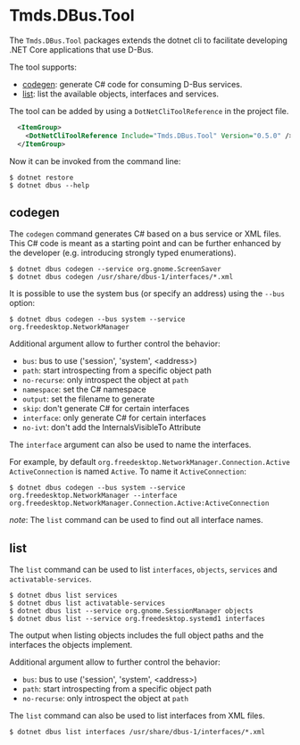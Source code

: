 # Tmds.DBus.Tool

The `Tmds.DBus.Tool` packages extends the dotnet cli to facilitate developing .NET Core applications that use D-Bus.

The tool supports:
- [codegen](#codegen): generate C# code for consuming D-Bus services.
- [list](#list): list the available objects, interfaces and services.

The tool can be added by using a `DotNetCliToolReference` in the project file.

```xml
  <ItemGroup>
    <DotNetCliToolReference Include="Tmds.DBus.Tool" Version="0.5.0" />
  </ItemGroup>
```

Now it can be invoked from the command line:
```
$ dotnet restore
$ dotnet dbus --help
```

## codegen

The `codegen` command generates C# based on a bus service or XML files. This C# code is meant as a starting point
and can be further enhanced by the developer (e.g. introducing strongly typed enumerations).

```
$ dotnet dbus codegen --service org.gnome.ScreenSaver
$ dotnet dbus codegen /usr/share/dbus-1/interfaces/*.xml
```

It is possible to use the system bus (or specify an address) using the `--bus` option:
```
$ dotnet dbus codegen --bus system --service org.freedesktop.NetworkManager
```

Additional argument allow to further control the behavior:
* `bus`: bus to use ('session', 'system', <address\>)
* `path`: start introspecting from a specific object path
* `no-recurse`: only introspect the object at `path`
* `namespace`: set the C# namespace
* `output`: set the filename to generate
* `skip`: don't generate C# for certain interfaces
* `interface`: only generate C# for certain interfaces
* `no-ivt`: don't add the InternalsVisibleTo Attribute

The `interface` argument can also be used to name the interfaces.

For example, by default `org.freedesktop.NetworkManager.Connection.Active` `ActiveConnection` is named `Active`. To name it `ActiveConnection`:
```
$ dotnet dbus codegen --bus system --service org.freedesktop.NetworkManager --interface org.freedesktop.NetworkManager.Connection.Active:ActiveConnection
```

*note*: The `list` command can be used to find out all interface names.

## list

The `list` command can be used to list `interfaces`, `objects`, `services` and `activatable-services`.

```
$ dotnet dbus list services
$ dotnet dbus list activatable-services
$ dotnet dbus list --service org.gnome.SessionManager objects
$ dotnet dbus list --service org.freedesktop.systemd1 interfaces
```

The output when listing objects includes the full object paths and the interfaces the objects implement.

Additional argument allow to further control the behavior:
* `bus`: bus to use ('session', 'system', <address\>)
* `path`: start introspecting from a specific object path
* `no-recurse`: only introspect the object at `path`

The `list` command can also be used to list interfaces from XML files.

```
$ dotnet dbus list interfaces /usr/share/dbus-1/interfaces/*.xml
```